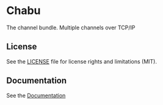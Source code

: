 # Chabu

The channel bundle.
Multiple channels over TCP/IP


## License

See the [LICENSE](LICENSE.md) file for license rights and limitations (MIT).

## Documentation

See the [Documentation](https://docs.google.com/document/d/1Wqa8rDi0QYcqcf0oecD8GW53nMVXj3ZFSmcF81zAa8g) 

